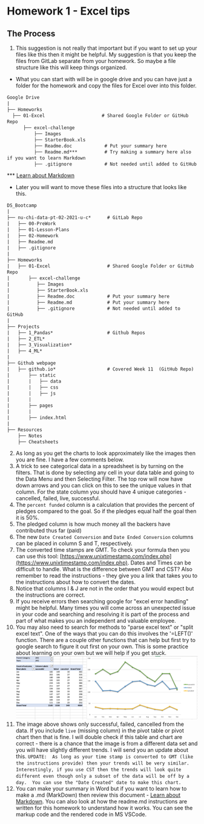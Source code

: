 # Homework 1 - Excel tips

## The Process
1.  This suggestion is not really that important but if you want to set up your files like this then it might be helpful.  My suggestion is that you keep the files from GitLab separate
from your homework.  So maybe a file structure like this will keep
things organized.  
  
  * What you can start with will be in google drive and you can have just a folder for the homework and copy the files for Excel over into this folder.

  ```
Google Drive
|
├── Homeworks
    ├── 01-Excel                     # Shared Google Folder or GitHub Repo
        ├── excel-challenge
            ├── Images
            ├── StarterBook.xls
            ├── Readme.doc            # Put your summary here
            ├── Readme.md***          # Try making a summary here also if you want to learn Markdown
            ├── .gitignore            # Not needed until added to GitHub
```
 *** [Learn about Markdown](https://guides.github.com/features/mastering-markdown/) 
  * Later you will want to move these files into a structure that looks like this.  



```
DS_Bootcamp
|
├── nu-chi-data-pt-02-2021-u-c*      # GitLab Repo
|   ├── 00-PreWork
|   ├── 01-Lesson-Plans
|   ├── 02-Homework
|   ├── Readme.md
|   ├── .gitignore
|
├── Homeworks
|   ├── 01-Excel                     # Shared Google Folder or GitHub Repo
|       ├── excel-challenge
|          ├── Images
|          ├── StarterBook.xls
|          ├── Readme.doc            # Put your summary here
|          ├── Readme.md             # Put your summary here 
|          ├── .gitignore            # Not needed until added to GitHub
|
├── Projects
|   ├── 1_Pandas*                    # Github Repos
|   ├── 2_ETL*
|   ├── 3_Visualization*
|   ├── 4_ML*
|
├── Github webpage
|   ├── github.io*                   # Covered Week 11  (GitHub Repo)
|       ├── static
|       |   ├── data
|       |   ├── css
|       |   ├── js
|       |
|       ├── pages
|       |
|       ├── index.html
|
├── Resources
    ├── Notes
    ├── Cheatsheets
```
2.  As long as you get the charts to look approximately like the images then you are fine.  I have a few comments below.  
2.  A trick to see categorical data in a spreadsheet is by turning on the filters.  That is done by selecting any cell in your data table and going to the Data Menu and then Selecting Filter. The top row will now have down arrows and you can click on this to see the unique values in that column.  For the state column you should 
have 4 unique categories - cancelled, failed, live, successful.
3.   The `percent funded` column is a calculation that provides the percent of pledges compared to the goal.  So if the pledges equal half the goal then it is 50%.
4.  The pledged column is how much money all the backers have contributed thus far (paid)
5.  The new `Date Created Conversion` and `Date Ended Conversion` columns can be placed in column S and T, respectively.
6.  The converted time stamps are GMT.  To check your formula then you can use this tool:  [https://www.unixtimestamp.com/index.php](https://www.unixtimestamp.com/index.php).  Dates and Times can be difficult to handle.  What is the difference between GMT and CST?  Also remember to read the instructions - they give you a link that takes you to the instructions about how to convert the dates.
7.  Notice that columns I & J are not in the order that you would expect but the instructions are correct.
7.  If you receive errors then searching google for "excel error handling" might be helpful.  Many times you will come across an unexpected issue in your code and searching and resolving it is part of the process and part of what makes you an independent and valuable employee.
7.  You may also need to search for methods to "parse excel text" or "split excel text".  One of the ways that you can do this involves the '=LEFT()' function.  There are a couple other functions that can help but first try to google search to figure it out first on your own.  This is some practice about learning on your own but we will help if you get stuck.
 ![Outcomes Based on Launch Date](Images/LaunchDateOutcomes.png)
8.  The image above shows only successful, failed, cancelled from the data.  If you include `live` (missing column) in the pivot table or pivot chart then that is fine.  I will double check if this table and chart are correct - there is a chance that the image is from a different data set and you will have slightly different trends.  I will send you an update about this. `UPDATE:  As long as your time stamp is converted to GMT (like the instructions provide) then your trends will be very similar.  Interestingly, if you use CST then the trends will look quite different even though only a subset of the data will be off by a day.  You can use the "Date Created" date to make this chart.`
8.  You can make your summary in Word but if you want to learn how to make a .md (MarkDown) then review this document - [Learn about Markdown](https://guides.github.com/features/mastering-markdown/).  You can also look at how the readme.md instructions are written for this homework to understand how it works.  You can see the markup code and the rendered code in MS VSCode.
